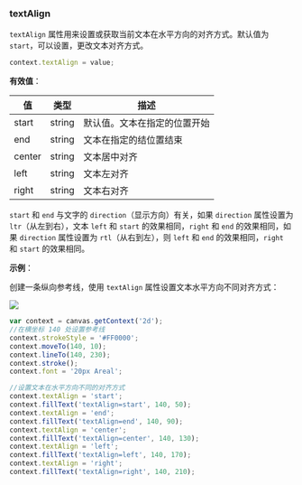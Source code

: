 ### textAlign

`textAlign` 属性用来设置或获取当前文本在水平方向的对齐方式。默认值为 `start`，可以设置，更改文本对齐方式。

```js
context.textAlign = value;
```
**有效值**：

| 值     |  类型   | 描述              |
|------- |------  | ---------------- |
| start  | string |默认值。文本在指定的位置开始 |
| end    | string |文本在指定的结位置结束 |
| center | string |文本居中对齐 |
| left   | string |文本左对齐  |
| right  | string |文本右对齐 |

`start` 和 `end` 与文字的 `direction`（显示方向）有关，如果 `direction` 属性设置为 `ltr`（从左到右），文本 `left` 和 `start` 的效果相同，`right` 和 `end` 的效果相同，如果 `direction` 属性设置为 `rtl`（从右到左），则 `left` 和 `end` 的效果相同，`right` 和 `start` 的效果相同。

**示例**：

创建一条纵向参考线，使用 `textAlign` 属性设置文本水平方向不同对齐方式：

![](/img/game/canvas/textAlign-001.png)

```js
var context = canvas.getContext('2d');
//在横坐标 140 处设置参考线
context.strokeStyle = '#FF0000';
context.moveTo(140, 10);
context.lineTo(140, 230);
context.stroke();
context.font = '20px Areal';

//设置文本在水平方向不同的对齐方式
context.textAlign = 'start';
context.fillText('textAlign=start', 140, 50);
context.textAlign = 'end';
context.fillText('textAlign=end', 140, 90);
context.textAlign = 'center';
context.fillText('textAlign=center', 140, 130);
context.textAlign = 'left';
context.fillText('textAlign=left', 140, 170);
context.textAlign = 'right';
context.fillText('textAlign=right', 140, 210);
```
